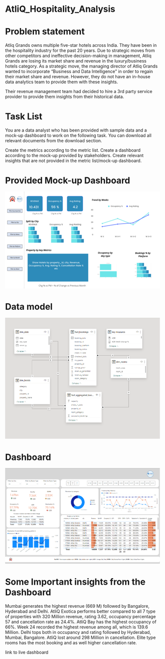 # AtliQ_Hospitality_Analysis
# Problem statement

Atliq Grands owns multiple five-star hotels across India. They have been in the hospitality industry for the past 20 years. Due to strategic moves from other competitors and ineffective decision-making in management, Atliq Grands are losing its market share and revenue in the luxury/business hotels category. As a strategic move, the managing director of Atliq Grands wanted to incorporate “Business and Data Intelligence” in order to regain their market share and revenue. However, they do not have an in-house data analytics team to provide them with these insights.

Their revenue management team had decided to hire a 3rd party service provider to provide them insights from their historical data.

# Task List

You are a data analyst who has been provided with sample data and a mock-up dashboard to work on the following task. You can download all relevant documents from the download section.

Create the metrics according to the metric list.
Create a dashboard according to the mock-up provided by stakeholders.
Create relevant insights that are not provided in the metric list/mock-up dashboard.
# Provided Mock-up Dashboard
<img src="https://github.com/Sricharan25/AtliQ_Hospitality_Analysis/blob/main/Dataset/mock%20up%20dashboard_atliq%20grands.png">

# Data model

<img src="https://github.com/Sricharan25/AtliQ_Hospitality_Analysis/blob/main/data_model.png">

# Dashboard

<img src="https://github.com/Sricharan25/AtliQ_Hospitality_Analysis/blob/main/dashboard.png">

# Some Important insights from the Dashboard

Mumbai generates the highest revenue (669 M) followed by Bangalore, Hyderabad and Delhi. 
AtliQ Exotica performs better compared to all 7 type of properties with 320 Million revenue, rating 3.62, occupancy percentage 57 and cancellation rate as 24.4%. 
AtliQ Bay has the highest occupancy of 66%. 
Week 24 recorded the highest revenue among all, which is 139.6 Million. 
Delhi tops both in occupancy and rating followed by Hyderabad, Mumbai, Bangalore. 
AtliQ lost around 298 Million in cancellation. 
Elite type rooms has the most booking and as well higher cancellation rate.

link to <a hef="https://app.powerbi.com/view?r=eyJrIjoiYThhN2M0MmYtY2YwYS00NDI0LTkzMGEtYmI0ZDJjY2Q2N2UxIiwidCI6ImM2ZTU0OWIzLTVmNDUtNDAzMi1hYWU5LWQ0MjQ0ZGM1YjJjNCJ9">live dashboard</a>

